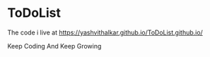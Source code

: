 # ToDoList

The code i live at https://yashvithalkar.github.io/ToDoList.github.io/

Keep Coding And Keep Growing
